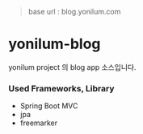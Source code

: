 > base url : blog.yonilum.com

# yonilum-blog
yonilum project 의 blog app 소스입니다.


### Used Frameworks, Library
* Spring Boot MVC
* jpa
* freemarker



